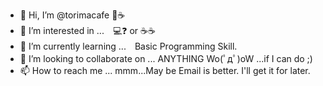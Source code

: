 - 👋 Hi, I’m @torimacafe 🐣☕
- 👀 I’m interested in ...　💻❓ or ☕☕
- 🌱 I’m currently learning ...　Basic Programming Skill.
- 💞️ I’m looking to collaborate on ... ANYTHING Wo(ﾟдﾟ)oW ...if I can do ;)
- 📫 How to reach me ... mmm...May be Email is better. I'll get it for later.

<!---
torimacafe/torimacafe is a ✨ special ✨ repository because its `README.md` (this file) appears on your GitHub profile.
You can click the Preview link to take a look at your changes.
--->
